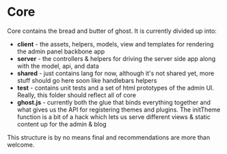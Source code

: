 # Core

Core contains the bread and butter of ghost. It is currently divided up into:

* **client** - the assets, helpers, models, view and templates for rendering the admin panel backbone app
* **server** - the controllers & helpers for driving the server side app along with the model, api, and data
* **shared** - just contains lang for now, although it's not shared yet, more stuff should go here soon like handlebars helpers
* **test** - contains unit tests and a set of html prototypes of the admin UI. Really, this folder should reflect all of core
* **ghost.js** - currently both the glue that binds everything together and what gives us the API for registering themes and plugins. The initTheme function is a bit of a hack which lets us serve different views & static content up for the admin & blog

This structure is by no means final and recommendations are more than welcome.